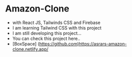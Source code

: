 # Amazon-Clone
- with React JS, Tailwinds CSS and Firebase
- I am learning Tailwind CSS with this project
- I am still developing this project...
- You can check this project here..
- [BoxSpace] ([https://github.com)](https://asrars-amazon-clone.netlify.app/)https://asrars-amazon-clone.netlify.app/
